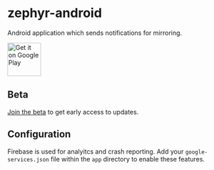 # zephyr-android

Android application which sends notifications for mirroring.

[<img alt="Get it on Google Play" height="75px" src="https://play.google.com/intl/en_us/badges/images/generic/en_badge_web_generic.png" />](https://play.google.com/store/apps/details?id=com.texasgamer.zephyr)

## Beta
[Join the beta](https://play.google.com/apps/testing/com.texasgamer.zephyr) to get early access to updates.

## Configuration
Firebase is used for analyitcs and crash reporting. Add your `google-services.json` file within
the `app` directory to enable these features.
